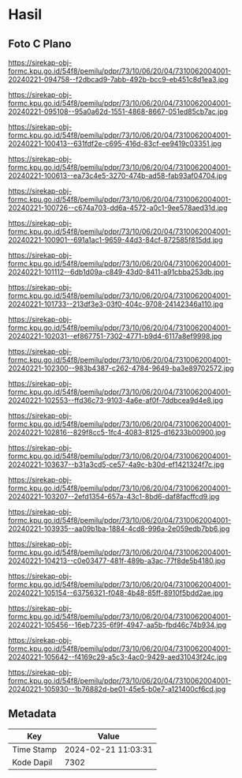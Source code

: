 # Hasil

## Foto C Plano

https://sirekap-obj-formc.kpu.go.id/54f8/pemilu/pdpr/73/10/06/20/04/7310062004001-20240221-094758--f2dbcad9-7abb-492b-bcc9-eb451c8d1ea3.jpg

https://sirekap-obj-formc.kpu.go.id/54f8/pemilu/pdpr/73/10/06/20/04/7310062004001-20240221-095108--95a0a62d-1551-4868-8667-051ed85cb7ac.jpg

https://sirekap-obj-formc.kpu.go.id/54f8/pemilu/pdpr/73/10/06/20/04/7310062004001-20240221-100413--631fdf2e-c695-416d-83cf-ee9419c03351.jpg

https://sirekap-obj-formc.kpu.go.id/54f8/pemilu/pdpr/73/10/06/20/04/7310062004001-20240221-100613--ea73c4e5-3270-474b-ad58-fab93af04704.jpg

https://sirekap-obj-formc.kpu.go.id/54f8/pemilu/pdpr/73/10/06/20/04/7310062004001-20240221-100726--c674a703-dd6a-4572-a0c1-9ee578aed31d.jpg

https://sirekap-obj-formc.kpu.go.id/54f8/pemilu/pdpr/73/10/06/20/04/7310062004001-20240221-100901--691a1ac1-9659-44d3-84cf-872585f815dd.jpg

https://sirekap-obj-formc.kpu.go.id/54f8/pemilu/pdpr/73/10/06/20/04/7310062004001-20240221-101112--6db1d09a-c849-43d0-8411-a91cbba253db.jpg

https://sirekap-obj-formc.kpu.go.id/54f8/pemilu/pdpr/73/10/06/20/04/7310062004001-20240221-101733--213df3e3-03f0-404c-9708-24142346a110.jpg

https://sirekap-obj-formc.kpu.go.id/54f8/pemilu/pdpr/73/10/06/20/04/7310062004001-20240221-102031--ef867751-7302-4771-b9d4-6117a8ef9998.jpg

https://sirekap-obj-formc.kpu.go.id/54f8/pemilu/pdpr/73/10/06/20/04/7310062004001-20240221-102300--983b4387-c262-4784-9649-ba3e89702572.jpg

https://sirekap-obj-formc.kpu.go.id/54f8/pemilu/pdpr/73/10/06/20/04/7310062004001-20240221-102553--ffd36c73-9103-4a6e-af0f-7ddbcea9d4e8.jpg

https://sirekap-obj-formc.kpu.go.id/54f8/pemilu/pdpr/73/10/06/20/04/7310062004001-20240221-102816--829f8cc5-1fc4-4083-8125-d16233b00900.jpg

https://sirekap-obj-formc.kpu.go.id/54f8/pemilu/pdpr/73/10/06/20/04/7310062004001-20240221-103637--b31a3cd5-ce57-4a9c-b30d-ef1421324f7c.jpg

https://sirekap-obj-formc.kpu.go.id/54f8/pemilu/pdpr/73/10/06/20/04/7310062004001-20240221-103207--2efd1354-657a-43c1-8bd6-daf8facffcd9.jpg

https://sirekap-obj-formc.kpu.go.id/54f8/pemilu/pdpr/73/10/06/20/04/7310062004001-20240221-103935--aa09b1ba-1884-4cd8-996a-2e059edb7bb6.jpg

https://sirekap-obj-formc.kpu.go.id/54f8/pemilu/pdpr/73/10/06/20/04/7310062004001-20240221-104213--c0e03477-481f-489b-a3ac-77f8de5b4180.jpg

https://sirekap-obj-formc.kpu.go.id/54f8/pemilu/pdpr/73/10/06/20/04/7310062004001-20240221-105154--63756321-f048-4b48-85ff-8910f5bdd2ae.jpg

https://sirekap-obj-formc.kpu.go.id/54f8/pemilu/pdpr/73/10/06/20/04/7310062004001-20240221-105456--16eb7235-6f9f-4947-aa5b-fbd46c74b934.jpg

https://sirekap-obj-formc.kpu.go.id/54f8/pemilu/pdpr/73/10/06/20/04/7310062004001-20240221-105642--f4169c29-a5c3-4ac0-9429-aed31043f24c.jpg

https://sirekap-obj-formc.kpu.go.id/54f8/pemilu/pdpr/73/10/06/20/04/7310062004001-20240221-105930--1b76882d-be01-45e5-b0e7-a121400cf6cd.jpg


## Metadata

| Key        | Value               |
| ---------- | ------------------- |
| Time Stamp | 2024-02-21 11:03:31 |
| Kode Dapil | 7302                |



